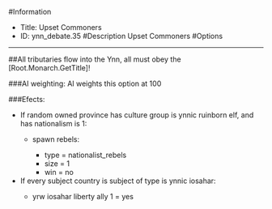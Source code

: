 #Information
 - Title: Upset Commoners
 - ID: ynn_debate.35
#Description
Upset Commoners
#Options

___
##All tributaries flow into the Ynn, all must obey the [Root.Monarch.GetTitle]!

###AI weighting:
AI weights this option at 100


###Efects:<ul><li>If random owned province has culture group is ynnic ruinborn elf, and  has nationalism is 1:</li><ul><li>spawn rebels:</li><ul><li>type = nationalist_rebels</li><li>size = 1</li><li>win = no</li></ul></ul><li>If every subject country is subject of type is ynnic iosahar:</li><ul><li>yrw iosahar liberty ally 1 = yes</li></ul></ul>
